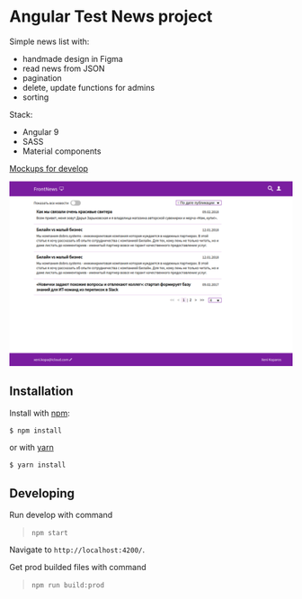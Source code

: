 # Angular Test News project

Simple news list with:
- handmade design in Figma
- read news from JSON
- pagination
- delete, update functions for admins
- sorting

Stack:
- Angular 9
- SASS
- Material components

[Mockups for develop](https://github.com/xenikopa/angular-test-news/tree/master/src/assets/mockups)

![Project view](src/assets/mockups/project-view.png)

## Installation

Install with [npm](http://www.npmjs.com/):

```sh
$ npm install
```
or with [yarn](https://yarnpkg.com/)
```sh
$ yarn install
```

## Developing

Run develop with command

>`npm start`

Navigate to `http://localhost:4200/`.

Get prod builded files with command
>`npm run build:prod`
